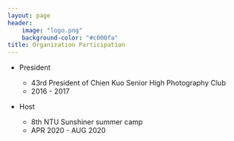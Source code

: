 ```yaml
---
layout: page
header:
    image: "logo.png"
    background-color: "#c000fa"
title: Organization Participation
---
```


- President
    - 43rd President of Chien Kuo Senior High Photography Club
    - 2016 - 2017

- Host
    - 8th NTU Sunshiner summer camp
    - APR 2020 - AUG 2020